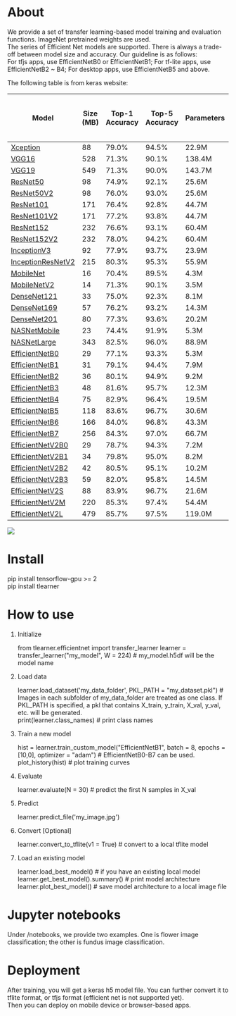 # About

We provide a set of transfer learning-based model training and evaluation functions. ImageNet pretrained weights are used.   
The series of Efficient Net models are supported. 
There is always a trade-off between model size and accuracy. Our guideline is as follows:     
For tfjs apps, use EfficientNetB0 or EfficientNetB1; For tf-lite apps, use EfficientNetB2 ~ B4; For desktop apps, use EfficientNetB5 and above. 

The following table is from keras website:
<table>
<thead>
<tr>
<th>Model</th>
<th>Size (MB)</th>
<th>Top-1 Accuracy</th>
<th>Top-5 Accuracy</th>
<th>Parameters</th>
<th>Depth</th>
<th>Time (ms) per inference step (CPU)</th>
<th>Time (ms) per inference step (GPU)</th>
</tr>
</thead>
<tbody>
<tr>
<td><a href="xception">Xception</a></td>
<td>88</td>
<td>79.0%</td>
<td>94.5%</td>
<td>22.9M</td>
<td>81</td>
<td>109.4</td>
<td>8.1</td>
</tr>
<tr>
<td><a href="vgg/#vgg16-function">VGG16</a></td>
<td>528</td>
<td>71.3%</td>
<td>90.1%</td>
<td>138.4M</td>
<td>16</td>
<td>69.5</td>
<td>4.2</td>
</tr>
<tr>
<td><a href="vgg/#vgg19-function">VGG19</a></td>
<td>549</td>
<td>71.3%</td>
<td>90.0%</td>
<td>143.7M</td>
<td>19</td>
<td>84.8</td>
<td>4.4</td>
</tr>
<tr>
<td><a href="resnet/#resnet50-function">ResNet50</a></td>
<td>98</td>
<td>74.9%</td>
<td>92.1%</td>
<td>25.6M</td>
<td>107</td>
<td>58.2</td>
<td>4.6</td>
</tr>
<tr>
<td><a href="resnet/#resnet50v2-function">ResNet50V2</a></td>
<td>98</td>
<td>76.0%</td>
<td>93.0%</td>
<td>25.6M</td>
<td>103</td>
<td>45.6</td>
<td>4.4</td>
</tr>
<tr>
<td><a href="resnet/#resnet101-function">ResNet101</a></td>
<td>171</td>
<td>76.4%</td>
<td>92.8%</td>
<td>44.7M</td>
<td>209</td>
<td>89.6</td>
<td>5.2</td>
</tr>
<tr>
<td><a href="resnet/#resnet101v2-function">ResNet101V2</a></td>
<td>171</td>
<td>77.2%</td>
<td>93.8%</td>
<td>44.7M</td>
<td>205</td>
<td>72.7</td>
<td>5.4</td>
</tr>
<tr>
<td><a href="resnet/#resnet152-function">ResNet152</a></td>
<td>232</td>
<td>76.6%</td>
<td>93.1%</td>
<td>60.4M</td>
<td>311</td>
<td>127.4</td>
<td>6.5</td>
</tr>
<tr>
<td><a href="resnet/#resnet152v2-function">ResNet152V2</a></td>
<td>232</td>
<td>78.0%</td>
<td>94.2%</td>
<td>60.4M</td>
<td>307</td>
<td>107.5</td>
<td>6.6</td>
</tr>
<tr>
<td><a href="inceptionv3">InceptionV3</a></td>
<td>92</td>
<td>77.9%</td>
<td>93.7%</td>
<td>23.9M</td>
<td>189</td>
<td>42.2</td>
<td>6.9</td>
</tr>
<tr>
<td><a href="inceptionresnetv2">InceptionResNetV2</a></td>
<td>215</td>
<td>80.3%</td>
<td>95.3%</td>
<td>55.9M</td>
<td>449</td>
<td>130.2</td>
<td>10.0</td>
</tr>
<tr>
<td><a href="mobilenet">MobileNet</a></td>
<td>16</td>
<td>70.4%</td>
<td>89.5%</td>
<td>4.3M</td>
<td>55</td>
<td>22.6</td>
<td>3.4</td>
</tr>
<tr>
<td><a href="mobilenet/#mobilenetv2-function">MobileNetV2</a></td>
<td>14</td>
<td>71.3%</td>
<td>90.1%</td>
<td>3.5M</td>
<td>105</td>
<td>25.9</td>
<td>3.8</td>
</tr>
<tr>
<td><a href="densenet/#densenet121-function">DenseNet121</a></td>
<td>33</td>
<td>75.0%</td>
<td>92.3%</td>
<td>8.1M</td>
<td>242</td>
<td>77.1</td>
<td>5.4</td>
</tr>
<tr>
<td><a href="densenet/#densenet169-function">DenseNet169</a></td>
<td>57</td>
<td>76.2%</td>
<td>93.2%</td>
<td>14.3M</td>
<td>338</td>
<td>96.4</td>
<td>6.3</td>
</tr>
<tr>
<td><a href="densenet/#densenet201-function">DenseNet201</a></td>
<td>80</td>
<td>77.3%</td>
<td>93.6%</td>
<td>20.2M</td>
<td>402</td>
<td>127.2</td>
<td>6.7</td>
</tr>
<tr>
<td><a href="nasnet/#nasnetmobile-function">NASNetMobile</a></td>
<td>23</td>
<td>74.4%</td>
<td>91.9%</td>
<td>5.3M</td>
<td>389</td>
<td>27.0</td>
<td>6.7</td>
</tr>
<tr>
<td><a href="nasnet/#nasnetlarge-function">NASNetLarge</a></td>
<td>343</td>
<td>82.5%</td>
<td>96.0%</td>
<td>88.9M</td>
<td>533</td>
<td>344.5</td>
<td>20.0</td>
</tr>
<tr>
<td><a href="efficientnet/#efficientnetb0-function">EfficientNetB0</a></td>
<td>29</td>
<td>77.1%</td>
<td>93.3%</td>
<td>5.3M</td>
<td>132</td>
<td>46.0</td>
<td>4.9</td>
</tr>
<tr>
<td><a href="efficientnet/#efficientnetb1-function">EfficientNetB1</a></td>
<td>31</td>
<td>79.1%</td>
<td>94.4%</td>
<td>7.9M</td>
<td>186</td>
<td>60.2</td>
<td>5.6</td>
</tr>
<tr>
<td><a href="efficientnet/#efficientnetb2-function">EfficientNetB2</a></td>
<td>36</td>
<td>80.1%</td>
<td>94.9%</td>
<td>9.2M</td>
<td>186</td>
<td>80.8</td>
<td>6.5</td>
</tr>
<tr>
<td><a href="efficientnet/#efficientnetb3-function">EfficientNetB3</a></td>
<td>48</td>
<td>81.6%</td>
<td>95.7%</td>
<td>12.3M</td>
<td>210</td>
<td>140.0</td>
<td>8.8</td>
</tr>
<tr>
<td><a href="efficientnet/#efficientnetb4-function">EfficientNetB4</a></td>
<td>75</td>
<td>82.9%</td>
<td>96.4%</td>
<td>19.5M</td>
<td>258</td>
<td>308.3</td>
<td>15.1</td>
</tr>
<tr>
<td><a href="efficientnet/#efficientnetb5-function">EfficientNetB5</a></td>
<td>118</td>
<td>83.6%</td>
<td>96.7%</td>
<td>30.6M</td>
<td>312</td>
<td>579.2</td>
<td>25.3</td>
</tr>
<tr>
<td><a href="efficientnet/#efficientnetb6-function">EfficientNetB6</a></td>
<td>166</td>
<td>84.0%</td>
<td>96.8%</td>
<td>43.3M</td>
<td>360</td>
<td>958.1</td>
<td>40.4</td>
</tr>
<tr>
<td><a href="efficientnet/#efficientnetb7-function">EfficientNetB7</a></td>
<td>256</td>
<td>84.3%</td>
<td>97.0%</td>
<td>66.7M</td>
<td>438</td>
<td>1578.9</td>
<td>61.6</td>
</tr>
<tr>
<td><a href="efficientnet_v2/#efficientnetv2b0-function">EfficientNetV2B0</a></td>
<td>29</td>
<td>78.7%</td>
<td>94.3%</td>
<td>7.2M</td>
<td>-</td>
<td>-</td>
<td>-</td>
</tr>
<tr>
<td><a href="efficientnet_v2/#efficientnetv2b1-function">EfficientNetV2B1</a></td>
<td>34</td>
<td>79.8%</td>
<td>95.0%</td>
<td>8.2M</td>
<td>-</td>
<td>-</td>
<td>-</td>
</tr>
<tr>
<td><a href="efficientnet_v2/#efficientnetv2b2-function">EfficientNetV2B2</a></td>
<td>42</td>
<td>80.5%</td>
<td>95.1%</td>
<td>10.2M</td>
<td>-</td>
<td>-</td>
<td>-</td>
</tr>
<tr>
<td><a href="efficientnet_v2/#efficientnetv2b3-function">EfficientNetV2B3</a></td>
<td>59</td>
<td>82.0%</td>
<td>95.8%</td>
<td>14.5M</td>
<td>-</td>
<td>-</td>
<td>-</td>
</tr>
<tr>
<td><a href="efficientnet_v2/#efficientnetv2s-function">EfficientNetV2S</a></td>
<td>88</td>
<td>83.9%</td>
<td>96.7%</td>
<td>21.6M</td>
<td>-</td>
<td>-</td>
<td>-</td>
</tr>
<tr>
<td><a href="efficientnet_v2/#efficientnetv2m-function">EfficientNetV2M</a></td>
<td>220</td>
<td>85.3%</td>
<td>97.4%</td>
<td>54.4M</td>
<td>-</td>
<td>-</td>
<td>-</td>
</tr>
<tr>
<td><a href="efficientnet_v2/#efficientnetv2l-function">EfficientNetV2L</a></td>
<td>479</td>
<td>85.7%</td>
<td>97.5%</td>
<td>119.0M</td>
<td>-</td>
<td>-</td>
<td>-</td>
</tr>
</tbody>
</table>

<img src="efficientnets.png">

# Install

pip install tensorflow-gpu >= 2  
pip install tlearner

# How to use

1. Initialize

    from tlearner.efficientnet import transfer_learner
    learner = transfer_learner("my_model", W = 224) # my_model.h5df will be the model name

2. Load data

    learner.load_dataset('my_data_folder', PKL_PATH = "my_dataset.pkl") # Images in each subfolder of my_data_folder are treated as one class. If PKL_PATH is specified, a pkl that contains X_train, y_train, X_val, y_val, etc. will be generated.   
    print(learner.class_names) # print class names   

3. Train a new model

    hist = learner.train_custom_model("EfficientNetB1", batch = 8, epochs = [10,0], optimizer = "adam") # EfficientNetB0-B7 can be used.  
    plot_history(hist) # plot training curves

4. Evaluate
   
   learner.evaluate(N = 30) # predict the first N samples in X_val

5. Predict

    learner.predict_file('my_image.jpg')

6. Convert [Optional]
   
   learner.convert_to_tflite(v1 = True) # convert to a local tflite model

7. Load an existing model

   learner.load_best_model() # if you have an existing local model  
   learner.get_best_model().summary() # print model architecture  
   learner.plot_best_model() # save model architecture to a local image file

# Jupyter notebooks

Under /notebooks, we provide two examples. One is flower image classification; the other is fundus image classification.

# Deployment

After training, you will get a keras h5 model file. You can further convert it to tflite format, or tfjs format (efficient net is not supported yet).  
Then you can deploy on mobile device or browser-based apps.